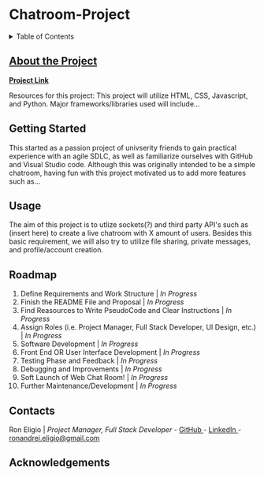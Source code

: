 # Chatroom-Project 
<!--README.md file was created by @mosumii using HTML-->

<!-- TABLE OF CONTENTS-->
<details>
  <summary> Table of Contents</summary>
    <ol> 
      <li><a href=#about-the-project">About the Project</li>
      <li><a href="getting-started>Getting started</li>
      <li><a href="#usage">Usage</li>
      <li><a href="#roadmap">Roadmap</li>
      <li><a href="#contacts">Contact Us</li> <!-- Contributers + Socials for MooshTeam-->
      <li><a href="#acknowledgements">Acknowledgements</li> <!--Sources used for the project-->
    </ol> 
</details>

<!-- 1. ABOUT THE PROJECT-->
## About the Project
<!-- TODO: Introduce the name of the project, general summary of its approach + cost. Define as many requirements as possible -->

<p><b><a href = "https://github.com/mosumii/Chatroom-Project"> Project Link </a></b></p>
Resources for this project: This project  will utilize HTML, CSS, Javascript, and Python.
Major frameworks/libraries used will include...

<!-- 2. GETTING STARTED-->
## Getting Started
<!--TODO: Introduce what inspired the idea of the project, why this group, and how we started -->
This started as a passion project of univserity friends to gain practical experience with an agile SDLC, as well as familiarize ourselves with GitHub and Visual Studio code. Although this was originally intended to be a simple chatroom, having fun with this project motivated us to add more features such as...

<!-- 3. USAGE-->
## Usage
<!-- TODO: Introduce why this project is going to be useful and it's main purpose + possible side goals -->
The aim of this project is to utlize sockets(?) and third party API's such as (insert here) to create a live chatroom with X amount of users. Besides this basic requirement, we will also try to utilize file sharing, private messages, and profile/account creation.

<!-- 4. ROADMAP-->
## Roadmap
<!-- TODO: Introduce a Checklist and dates of completion for each event/story -->
<ol>
    <li>Define Requirements and Work Structure | <i>In Progress </i></li>
    <li>Finish the README File and Proposal | <i>In Progress </i></li>
    <li> Find Reasources to Write PseudoCode and Clear Instructions | <i>In Progress </i></li>
    <li> Assign Roles (i.e. Project Manager, Full Stack Developer, UI Design, etc.) | <i>In Progress </i> </li>
    <li> Software Development | <i>In Progress </i> </li>
    <li> Front End OR User Interface Development | <i>In Progress </i></li>
    <li> Testing Phase and Feedback | <i>In Progress </i></li> <!--TODO: Link to google form of feedback? -->
    <li> Debugging and Improvements | <i>In Progress </i></li>
    <li> Soft Launch of Web Chat Room! | <i>In Progress </i></li>
    <li> Further Maintenance/Development | <i>In Progress </i></li>
</ol>

<!-- 5. CONTACTS-->
## Contacts
<!-- The people that worked in this project, their linkedIn, email, + socials -->
Ron Eligio | <i> Project Manager, Full Stack Developer </i> - 
<a href="https://github.com/mosumii"> GitHub </a> - 
<a href ="https://www.linkedin.com/in/ronandrei-eligio/"> LinkedIn </a> - 
ronandrei.eligio@gmail.com 


<!-- 6. ACKNOWLEDGEMENTS-->
## Acknowledgements
<!-- Sources that were used by this project-->

